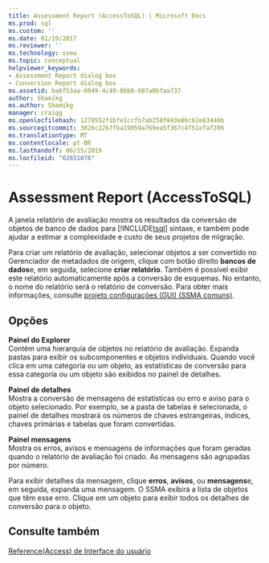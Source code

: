 ```yaml
---
title: Assessment Report (AccessToSQL) | Microsoft Docs
ms.prod: sql
ms.custom: ''
ms.date: 01/19/2017
ms.reviewer: ''
ms.technology: ssma
ms.topic: conceptual
helpviewer_keywords:
- Assessment Report dialog box
- Conversion Report dialog box
ms.assetid: ba6f53aa-0049-4c49-8bb8-607a8bfaa737
author: Shamikg
ms.author: Shamikg
manager: craigg
ms.openlocfilehash: 1278552f1bfe1ccfb7ab250f843e86c62e63440b
ms.sourcegitcommit: 3026c22b7fba19059a769ea5f367c4f51efaf286
ms.translationtype: MT
ms.contentlocale: pt-BR
ms.lasthandoff: 06/15/2019
ms.locfileid: "62651076"
---
```

# <a name="assessment-report-accesstosql"></a>Assessment Report (AccessToSQL)
A janela relatório de avaliação mostra os resultados da conversão de objetos de banco de dados para [!INCLUDE[tsql](../../includes/tsql-md.md)] sintaxe, e também pode ajudar a estimar a complexidade e custo de seus projetos de migração.  
  
Para criar um relatório de avaliação, selecionar objetos a ser convertido no Gerenciador de metadados de origem, clique com botão direito **bancos de dados**e, em seguida, selecione **criar relatório**. Também é possível exibir este relatório automaticamente após a conversão de esquemas. No entanto, o nome do relatório será o relatório de conversão. Para obter mais informações, consulte [projeto configurações (GUI) (SSMA comuns)](https://msdn.microsoft.com/cf06baf1-8714-48a3-95dc-781f6ca53693).  
  
## <a name="options"></a>Opções  
**Painel do Explorer**  
Contém uma hierarquia de objetos no relatório de avaliação. Expanda pastas para exibir os subcomponentes e objetos individuais. Quando você clica em uma categoria ou um objeto, as estatísticas de conversão para essa categoria ou um objeto são exibidos no painel de detalhes.  
  
**Painel de detalhes**  
Mostra a conversão de mensagens de estatísticas ou erro e aviso para o objeto selecionado. Por exemplo, se a pasta de tabelas é selecionada, o painel de detalhes mostrará os números de chaves estrangeiras, índices, chaves primárias e tabelas que foram convertidas.  
  
**Painel mensagens**  
Mostra os erros, avisos e mensagens de informações que foram geradas quando o relatório de avaliação foi criado. As mensagens são agrupadas por número.  
  
Para exibir detalhes da mensagem, clique **erros**, **avisos**, ou **mensagens**e, em seguida, expanda uma mensagem. O SSMA exibirá a lista de objetos que têm esse erro. Clique em um objeto para exibir todos os detalhes de conversão para o objeto.  
  
## <a name="see-also"></a>Consulte também  
[Reference(Access) de Interface do usuário](https://msdn.microsoft.com/af24c303-4a41-449b-9c86-d6558a97e839)  
  
